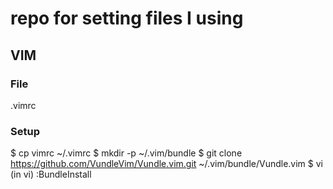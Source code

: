 # repo for setting files I using

## VIM
### File
.vimrc
### Setup
$ cp vimrc ~/.vimrc
$ mkdir -p ~/.vim/bundle 
$ git clone https://github.com/VundleVim/Vundle.vim.git ~/.vim/bundle/Vundle.vim
$ vi
(in vi) :BundleInstall
